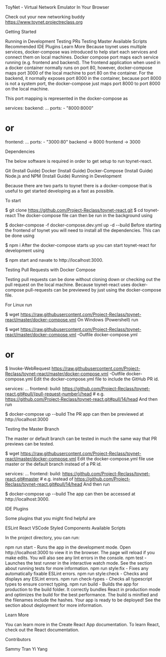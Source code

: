 ToyNet - Virtual Network Emulator In Your Browser

Check out your new networking buddy https://www.toynet.projectreclass.org

Getting Started

Running in Development
Testing PRs
Testing Master
Available Scripts
Recommended IDE Plugins
Learn More
Because toynet uses multiple services, docker-compose was introduced to help start each services and connect them on local machines. Docker compose port maps each service running (e.g. frontend and backend). The frontend application when used in a docker container normally runs on port 80, however, docker-compose maps port 3000 of the local machine to port 80 on the container. For the backend, it normally exposes port 8000 in the container, because port 8000 is not a system port, the docker-compose just maps port 8000 to port 8000 on the local machine.

This port mapping is represented in the docker-compose as

services:
  backend:
    ...
    ports:
      - "8000:8000"
# or
  frontend:
    ...
    ports:
      - "3000:80"
backend -> 8000
frontend -> 3000

Dependencies

The below software is required in order to get setup to run toynet-react.

Git (Install Guide)
Docker (Install Guide)
Docker-Compose (Install Guide)
Node.js and NPM (Install Guide)
Running in Development

Because there are two parts to toynet there is a docker-compose that is useful to get started developing as a fast as possible.

To start

$ git clone https://github.com/Project-Reclass/toynet-react.git
$ cd toynet-react
The docker-compose file can then be run in the background using

$ docker-compose -f docker-compose.dev.yml up -d --build
Before starting the frontend of toynet you will need to install all the dependencies. This can be done using

$ npm i
After the docker-compose starts up you can start toynet-react for development using

$ npm start
and navate to http://localhost:3000.

Testing Pull Requests with Docker Compose

Testing pull requests can be done without cloning down or checking out the pull request on the local machine. Because toynet-react uses docker-compose pull-requests can be previewed by just using the docker-compose file.

For Linux run

$ wget https://raw.githubusercontent.com/Project-Reclass/toynet-react/master/docker-compose.yml
On Windows (Powershell) run

$ wget https://raw.githubusercontent.com/Project-Reclass/toynet-react/master/docker-compose.yml -Outfile docker-compose.yml
# or
$ Invoke-WebRequest https://raw.githubusercontent.com/Project-Reclass/toynet-react/master/docker-compose.yml -Outfile docker-compose.yml
Edit the docker-compose.yml file to include the GitHub PR id.

services:
  ...
  frontend:
    build: https://github.com/Project-Reclass/toynet-react.git#pull/{pull-request-number}/head
    # e.g. https://github.com/Project-Reclass/toynet-react.git#pull/14/head
And then run

$ docker-compose up --build
The PR app can then be previewed at http://localhost:3000

Testing the Master Branch

The master or default branch can be tested in much the same way that PR previews can be tested.

$ wget https://raw.githubusercontent.com/Project-Reclass/toynet-react/master/docker-compose.yml
Edit the docker-compose.yml file use master or the default branch instead of a PR id.

services:
  ...
  frontend:
    build: https://github.com/Project-Reclass/toynet-react.git#master
    # e.g. instead of https://github.com/Project-Reclass/toynet-react.git#pull/14/head
And then run

$ docker-compose up --build
The app can then be accessed at http://localhost:3000.

IDE Plugins

Some plugins that you might find helpful are

ESLint
React
VSCode Styled Components
Available Scripts

In the project directory, you can run:

npm run start - Runs the app in the development mode. Open http://localhost:3000 to view it in the browser. The page will reload if you make edits. You will also see any lint errors in the console.
npm test - Launches the test runner in the interactive watch mode. See the section about running tests for more information.
npm run style:fix - Fixes any automatically fixable ESLint errors.
npm run style:check - Checks and displays any ESLint errors.
npm run check-types - Checks all typescript types to ensure correct typing.
npm run build - Builds the app for production to the build folder. It correctly bundles React in production mode and optimizes the build for the best performance. The build is minified and the filenames include the hashes. Your app is ready to be deployed!
See the section about deployment for more information.

Learn More

You can learn more in the Create React App documentation. To learn React, check out the React documentation.

Contributors

Sammy Tran
Yi Yang

